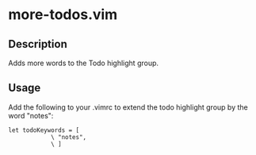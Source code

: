 # more-todos.vim

## Description

Adds more words to the Todo highlight group.

## Usage

Add the following to your .vimrc to extend the todo highlight group by the word "notes":

```vimscript
let todoKeywords = [
            \ "notes",
            \ ]
```
